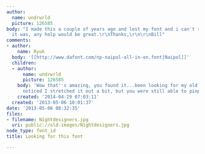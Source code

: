 ```yaml
---
author:
  name: undrwrld
  picture: 126585
body: "I made this a couple of years ago and lost my font and i can't remember what
  it was, any help would be great.\r\nThanks,\r\n\r\nBill"
comments:
- author:
    name: Ryuk
  body: '[[http://www.dafont.com/np-naipol-all-in-on.font|Naipol]]'
  children:
  - author:
      name: undrwrld
      picture: 126585
    body: 'Wow that''s amazing, you found it...been looking for my old font for years!  I
      noticed I stretched it out a bit, but you were still able to pinpoint it! '
    created: '2014-04-29 07:03:11'
  created: '2013-05-06 10:01:37'
date: '2013-05-06 08:32:35'
files:
- filename: Nightdesigners.jpg
  uri: public://old-images/Nightdesigners.jpg
node_type: font_id
title: Looking for this font

---
```

